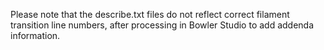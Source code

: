 Please note that the describe.txt files do not reflect correct filament transition line numbers, after processing in Bowler Studio to add addenda information.
